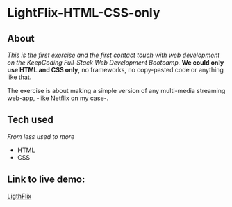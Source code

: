 # LightFlix-HTML-CSS-only

## About
*This is the first exercise and the first contact touch with web development on the KeepCoding Full-Stack Web Development Bootcamp.*
**We could only use HTML and CSS only**, no frameworks, no copy-pasted code or anything like that.

The exercise is about making a simple version of any multi-media streaming web-app, -like Netflix on my case-.

## Tech used
*From less used to more*
+ HTML
+ CSS

## Link to live demo:
[LigthFlix](https://kiaramendoza.github.io/LightFlix-HTML-CSS-only/login.html)
